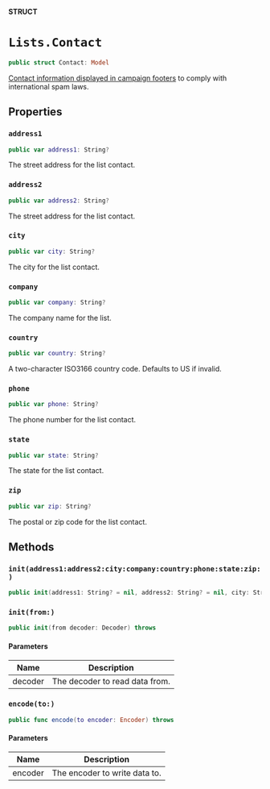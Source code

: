 **STRUCT**

# `Lists.Contact`

```swift
public struct Contact: Model
```

[Contact information displayed in campaign footers](https://mailchimp.com/help/about-campaign-footers/) to comply with international spam laws.

## Properties
### `address1`

```swift
public var address1: String?
```

The street address for the list contact.

### `address2`

```swift
public var address2: String?
```

The street address for the list contact.

### `city`

```swift
public var city: String?
```

The city for the list contact.

### `company`

```swift
public var company: String?
```

The company name for the list.

### `country`

```swift
public var country: String?
```

A two-character ISO3166 country code. Defaults to US if invalid.

### `phone`

```swift
public var phone: String?
```

The phone number for the list contact.

### `state`

```swift
public var state: String?
```

The state for the list contact.

### `zip`

```swift
public var zip: String?
```

The postal or zip code for the list contact.

## Methods
### `init(address1:address2:city:company:country:phone:state:zip:)`

```swift
public init(address1: String? = nil, address2: String? = nil, city: String? = nil, company: String? = nil, country: String? = nil, phone: String? = nil, state: String? = nil, zip: String? = nil)
```

### `init(from:)`

```swift
public init(from decoder: Decoder) throws
```

#### Parameters

| Name | Description |
| ---- | ----------- |
| decoder | The decoder to read data from. |

### `encode(to:)`

```swift
public func encode(to encoder: Encoder) throws
```

#### Parameters

| Name | Description |
| ---- | ----------- |
| encoder | The encoder to write data to. |